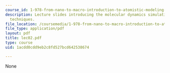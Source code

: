 ```yaml
---
course_id: 1-978-from-nano-to-macro-introduction-to-atomistic-modeling-techniques-january-iap-2007
description: Lecture slides introducing the molecular dynamics simulation and numerical
  techniques.
file_location: /coursemedia/1-978-from-nano-to-macro-introduction-to-atomistic-modeling-techniques-january-iap-2007/1acdd0cdd9eb2c8fd527bcd642538674_lec02.pdf
file_type: application/pdf
layout: pdf
title: lec02.pdf
type: course
uid: 1acdd0cdd9eb2c8fd527bcd642538674

---
```

None